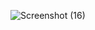 ![Screenshot (16)](https://github.com/user-attachments/assets/abcbf359-ca91-4bc1-ac85-332f5e83d787)
